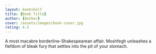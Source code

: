 ```yaml
---
layout: bookshelf
title: {Book Title}
author: {Author}
cover: /assets/images/book-cover.jpg
rating: 4.5
---
```

A most macabre borderline-Shakespearean affair. Moshfegh unleashes a fiefdom of bleak fury that settles into the pit of your stomach.
